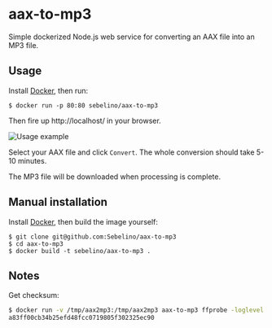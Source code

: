 # aax-to-mp3
Simple dockerized Node.js web service for converting an AAX file into an MP3 file.

## Usage
Install [Docker](https://www.docker.com/), then run:
```
$ docker run -p 80:80 sebelino/aax-to-mp3
```
Then fire up http://localhost/ in your browser.

![Usage example](https://user-images.githubusercontent.com/837775/64194974-a7ed6700-ce80-11e9-8f7d-63fa09c1fafc.png)

Select your AAX file and click `Convert`. The whole conversion should take 5-10 minutes.

The MP3 file will be downloaded when processing is complete.

## Manual installation
Install [Docker](https://www.docker.com/), then build the image yourself:
```
$ git clone git@github.com:Sebelino/aax-to-mp3
$ cd aax-to-mp3
$ docker build -t sebelino/aax-to-mp3 .
```

## Notes
Get checksum:
```bash
$ docker run -v /tmp/aax2mp3:/tmp/aax2mp3 aax-to-mp3 ffprobe -loglevel debug /tmp/aax2mp3/sample.aax 1>/dev/null 2>&1 | grep checksum | sed 's/.*checksum == \(\w\+\)/\1/'
a83ff00cb34b25efd48fcc0719805f302325ec90
```
